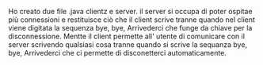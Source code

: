 Ho creato due file .java clientz e server. il server si occupa di poter ospitae più connessioni e restituisce ciò che il client scrive tranne quando nel client viene digitata la sequenza bye, bye, Arrivederci che funge da chiave per la disconnessione. Mentte il client permette all' utente di comunicare con il server scrivendo qualsiasi cosa tranne quando si scrive la sequanza bye, bye, Arrivederci che ci permette di disconetterci automaticamente.
